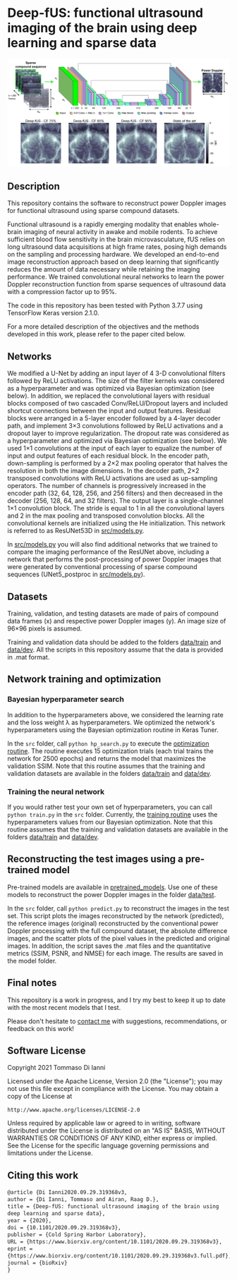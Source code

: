 # Deep-fUS: functional ultrasound imaging of the brain using deep learning and sparse data

<img src="github_fig.png" width="1000">

## Description

This repository contains the software to reconstruct power Doppler images for functional ultrasound using sparse compound datasets.

Functional ultrasound is a rapidly emerging modality that enables whole-brain imaging of neural activity in awake and mobile rodents. To achieve sufficient blood flow sensitivity in the brain microvasculature, fUS relies on long ultrasound data acquisitions at high frame rates, posing high demands on the sampling and processing hardware. We developed an end-to-end image reconstruction approach based on deep learning that significantly reduces the amount of data necessary while retaining the imaging performance. We trained convolutional neural networks to learn the power Doppler reconstruction function from sparse sequences of ultrasound data with a compression factor up to 95%.

The code in this repository has been tested with Python 3.7.7 using TensorFlow Keras version 2.1.0.

For a more detailed description of the objectives and the methods developed in this work, please refer to the paper cited below.

## Networks
We modified a U-Net by adding an input layer of 4 3-D convolutional filters followed by ReLU activations. The size of the filter kernels was considered as a hyperparameter and was optimized via Bayesian optimization (see below). In addition, we replaced the convolutional layers with residual blocks composed of two cascaded Conv/ReLU/Dropout layers and included shortcut connections between the input and output features. Residual blocks were arranged in a 5-layer encoder followed by a 4-layer decoder path, and implement 3×3 convolutions followed by ReLU activations and a dropout layer to improve regularization. The dropout rate was considered as a hyperparameter and optimized via Bayesian optimization (see below). We used 1×1 convolutions at the input of each layer to equalize the number of input and output features of each residual block. In the encoder path, down-sampling is performed by a 2×2 max pooling operator that halves the resolution in both the image dimensions. In the decoder path, 2×2 transposed convolutions with ReLU activations are used as up-sampling operators. The number of channels is progressively increased in the encoder path (32, 64, 128, 256, and 256 filters) and then decreased in the decoder (256, 128, 64, and 32 filters). The output layer is a single-channel 1×1 convolution block. The stride is equal to 1 in all the convolutional layers and 2 in the max pooling and transposed convolution blocks. All the convolutional kernels are initialized using the He initialization. This network is referred to as ResUNet53D in [src/models.py](src/models.py).

In [src/models.py](src/models.py) you will also find additional networks that we trained to compare the imaging performance of the ResUNet above, including a network that performs the post-processing of power Doppler images that were generated by conventional processing of sparse compound sequences (UNet5_postproc in [src/models.py](src/models.py)).


## Datasets
Training, validation, and testing datasets are made of pairs of compound data frames (x) and respective power Doppler images (y). An image size of 96×96 pixels is assumed.

Training and validation data should be added to the folders [data/train](data/train) and [data/dev](data/dev). All the scripts in this repository assume that the data is provided in .mat format.


## Network training and optimization

### Bayesian hyperparameter search
In addition to the hyperparameters above, we considered the learning rate and the loss weight λ as hyperparameters. We optimized the network's hyperparameters using the Bayesian optimization routine in Keras Tuner. 

In the `src` folder, call `python hp_search.py` to execute the [optimization routine](src/hp_search.py). The routine executes 15 optimization trials (each trial trains the network for 2500 epochs) and returns the model that maximizes the validation SSIM. Note that this routine assumes that the training and validation datasets are available in the folders [data/train](data/train) and [data/dev](data/dev).

### Training the neural network
If you would rather test your own set of hyperparameters, you can call `python train.py` in the `src` folder. Currently, the [training routine](src/train.py) uses the hyperparameters values from our Bayesian optimization. Note that this routine assumes that the training and validation datasets are available in the folders [data/train](data/train) and [data/dev](data/dev).


## Reconstructing the test images using a pre-trained model
Pre-trained models are available in [pretrained_models](pretrained_models). Use one of these models to reconstruct the power Doppler images in the folder [data/test](data/test).

In the `src` folder, call `python predict.py` to reconstruct the images in the test set. This script plots the images reconstructed by the network (predicted), the reference images (original) reconstructed by the conventional power Doppler processing with the full compound dataset, the absolute difference images, and the scatter plots of the pixel values in the predicted and original images. In addition, the script saves the .mat files and the quantitative metrics (SSIM, PSNR, and NMSE) for each image. The results are saved in the model folder.


## Final notes
This repository is a work in progress, and I try my best to keep it up to date with the most recent models that I test. 

Please don't hesitate to [contact me](mailto:todiian@stanford.edu) with suggestions, recommendations, or feedback on this work!


## Software License
Copyright 2021 Tommaso Di Ianni

Licensed under the Apache License, Version 2.0 (the "License");
you may not use this file except in compliance with the License.
You may obtain a copy of the License at

    http://www.apache.org/licenses/LICENSE-2.0

Unless required by applicable law or agreed to in writing, software
distributed under the License is distributed on an "AS IS" BASIS,
WITHOUT WARRANTIES OR CONDITIONS OF ANY KIND, either express or implied.
See the License for the specific language governing permissions and
limitations under the License.

## Citing this work

```
@article {Di Ianni2020.09.29.319368v3,
author = {Di Ianni, Tommaso and Airan, Raag D.},
title = {Deep-fUS: functional ultrasound imaging of the brain using deep learning and sparse data},
year = {2020},
doi = {10.1101/2020.09.29.319368v3},
publisher = {Cold Spring Harbor Laboratory},
URL = {https://www.biorxiv.org/content/10.1101/2020.09.29.319368v3},
eprint = {https://www.biorxiv.org/content/10.1101/2020.09.29.319368v3.full.pdf},
journal = {bioRxiv}
}
```

